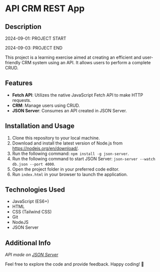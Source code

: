 # API CRM REST App

## Description

2024-09-01: PROJECT START

2024-09-03: PROJECT END

This project is a learning exercise aimed at creating an efficient and user-friendly CRM system using an API. It allows users to perform a complete CRUD.

## Features

- **Fetch API**: Utilizes the native JavaScript Fetch API to make HTTP requests.
- **CRM**: Manage users using CRUD.
- **JSON Server**: Consumes an API created in JSON Server.

## Installation and Usage

1. Clone this repository to your local machine.
2. Download and install the latest version of Node.js from <https://nodejs.org/en/download/>.
3. Run the following command: `npm install -g json-server`.
4. Run the following command to start JSON Server: `json-server --watch db.json --port 4000`.
5. Open the project folder in your preferred code editor.
6. Run `index.html` in your browser to launch the application.

## Technologies Used

- JavaScript (ES6+)
- HTML
- CSS (Tailwind CSS)
- Git
- NodeJS
- JSON Server

## Additional Info

_API made on [JSON Server](https://github.com/typicode/json-server)_

Feel free to explore the code and provide feedback. Happy coding! 🚀
